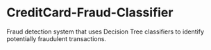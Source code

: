 # CreditCard-Fraud-Classifier
Fraud detection system that uses Decision Tree classifiers to identify potentially fraudulent transactions. 
